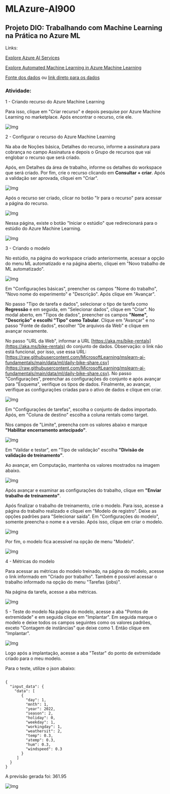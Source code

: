 # MLAzure-AI900

## Projeto DIO: Trabalhando com Machine Learning na Prática no Azure ML 

Links:

[Explore Azure AI Services](https://microsoftlearning.github.io/mslearn-ai-fundamentals/Instructions/Labs/02-content-safety.html)

[Explore Automated Machine Learning in Azure Machine Learning](https://microsoftlearning.github.io/mslearn-ai-fundamentals/Instructions/Labs/01-machine-learning.html)

[Fonte dos dados](https://aka.ms/bike-rentals) ou [link direto para os dados](https://raw.githubusercontent.com/MicrosoftLearning/mslearn-ai-fundamentals/main/data/ml/daily-bike-share.csv)

### Atividade:
1 - Criando recurso do Azure Machine Learning

Para isso, clique em "Criar recurso" e depois pesquise por Azure Machine Learning no marketplace. Após encontrar o recurso, crie ele.

![Img](./img/img1.gif)

2 - Configurar o recurso do Azure Machine Learning

Na aba de Noções básica, Detalhes do recurso, informe a assinatura para cobrança no campo Assinatura e depois o Grupo de recursos que vai englobar o recurso que será criado.

Após, em Detalhes da área de trabalho, informe os detalhes do workspace que será criado. Por fim, crie o recurso clicando em **Consultar + criar**. Após a validação ser aprovada, cliquei em "Criar".

![Img](./img/img2.png)

Após o recurso ser criado, clicar no botão "Ir para o recurso" para acessar a página do recurso.

![Img](./img/img3.png)

Nessa página, existe o botão "Iniciar o estúdio" que redirecionará para o estúdio do Azure Machine Learning.

![Img](./img/img4.png)

3 - Criando o modelo

No estúdio, na página do workspace criado anteriormente, acessar a opção do menu ML automatizado e na página aberto, cliquei em "Novo trabalho de ML automatizado".

![Img](./img/img5.gif)

Em "Configurações básicas", preencher os campos "Nome do trabalho", "Novo nome do experimento" e "Descrição". Após clique em "Avançar".

No passo "Tipo de tarefa e dados", selecionar o tipo de tarefa como **Regressão** e em seguida, em "Selecionar dados", clique em "Criar". No modal aberto, em "Tipos de dados", preencher os campos **"Nome", "Descrição" e escolhi "Tipo" como Tabular**. Clique em "Avançar" e no passo "Fonte de dados", escolher "De arquivos da Web" e clique em avançar novamente.

No passo "URL da Web", informar a URL [https://aka.ms/bike-rentals](https://aka.ms/bike-rentals) do conjunto de dados. 
Observação:  o link não está funcional, por isso, use essa URL: [https://raw.githubusercontent.com/MicrosoftLearning/mslearn-ai-fundamentals/main/data/ml/daily-bike-share.csv](https://raw.githubusercontent.com/MicrosoftLearning/mslearn-ai-fundamentals/main/data/ml/daily-bike-share.csv). No passo "Configurações", preenchar as configurações do conjunto e após avançar para "Esquema", verifique os tipos de dados. Finalmente, ao avançar, verifique as configurações criadas para o ativo de dados e clique em criar.

![Img](./img/img6.gif)

Em "Configurações de tarefas", escolha o conjunto de dados importado. Após, em "Coluna de destino" escolha a coluna rentals como target.

Nos campos de "Limite", preencha com os valores abaixo e marque **"Habilitar encerramento antecipado"**.

![Img](./img/img7.png)

Em "Validar e testar", em "Tipo de validação" escolha **"Divisão de validação de treinamento"**.

Ao avançar, em Computação, mantenha os valores mostrados na imagem abaixo.

![Img](./img/img8.png)

Após avançar e examinar as configurações do trabalho, clique em **"Enviar trabalho de treinamento"**.

Após finalizar o trabalho de treinamento, crie o modelo. Para isso, acesse a página do trabalho realizado e cliquei em "Modelo de registro". Deixe as opções padrões para "Selecionar saída". Em "Configurações do modelo", somente preencha o nome e a versão. Após isso, clique em criar o modelo.

![Img](./img/img12.gif)

Por fim, o modelo fica acessível na opção de menu "Modelo".

![Img](./img/img9.png)

4 - Métricas do modelo

Para acessar as métricas do modelo treinado, na página do modelo, acesse o link informado em "Criado por trabalho". Também é possível acessar o trabalho informado na opção do menu "Tarefas (jobs)".

Na página da tarefa, acesse a aba métricas.

![Img](./img/img10.gif)

5 - Teste do modelo
Na página do modelo, acesse a aba "Pontos de extremidade" e em seguida clique em "Implantar". Em seguida marque o modelo e deixe todos os campos seguintes como os valores padrões, exceto "Contagem de instâncias" que deixe como 1. Então clique em "Implantar".

![Img](./img/img13.gif)

Logo após a implantação, acesse a aba "Testar" do ponto de extremidade criado para o meu modelo.

Para o teste, utilize o json abaixo:

<code>
{
  "input_data": {
    "data": [
       {
         "day": 1,
         "mnth": 1,   
         "year": 2022,
         "season": 2,
         "holiday": 0,
         "weekday": 1,
         "workingday": 1,
         "weathersit": 2, 
         "temp": 0.3, 
         "atemp": 0.3,
         "hum": 0.3,
         "windspeed": 0.3 
       }
     ]
  }
}
</code>

A previsão gerada foi: 361.95

![Img](./imgs/img11.png)

